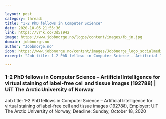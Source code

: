 ```yaml
---

layout: post
category: threads
title: "1-2 PhD fellows in Computer Science"
date: 2020-10-05 21:55:36
link: https://vrhk.co/3d5s942
image: https://www.jobbnorge.no/logos/content/images/fb_jn.jpg
domain: jobbnorge.no
author: "Jobbnorge.no"
icon: https://www.jobbnorge.no/content/images/Jobbnorge_logo_socialmedia.png
excerpt: "Job title: 1-2 PhD fellows in Computer Science – Artificial Intelligence for virtual staining of label-free cell and tissue images (192788), Employer: UiT The Arctic University of Norway, Deadline: Sunday, October 18, 2020"

---
```


### 1-2 PhD fellows in Computer Science – Artificial Intelligence for virtual staining of label-free cell and tissue images (192788) | UiT The Arctic University of Norway

Job title: 1-2 PhD fellows in Computer Science – Artificial Intelligence for virtual staining of label-free cell and tissue images (192788), Employer: UiT The Arctic University of Norway, Deadline: Sunday, October 18, 2020